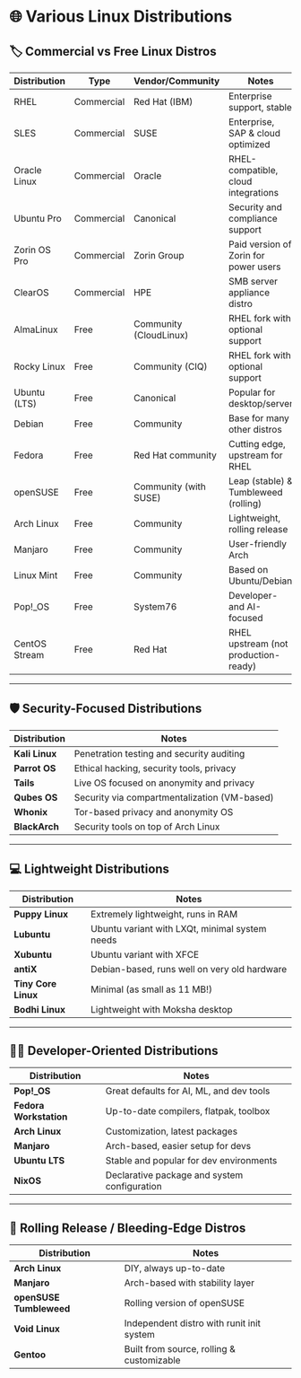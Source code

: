 # 🌐 Various Linux Distributions

## 🏷️ Commercial vs Free Linux Distros

| Distribution       | Type        | Vendor/Community         | Notes                                 |
|-------------------|-------------|--------------------------|---------------------------------------|
| RHEL              | Commercial  | Red Hat (IBM)            | Enterprise support, stable            |
| SLES              | Commercial  | SUSE                     | Enterprise, SAP & cloud optimized     |
| Oracle Linux      | Commercial  | Oracle                   | RHEL-compatible, cloud integrations   |
| Ubuntu Pro        | Commercial  | Canonical                | Security and compliance support       |
| Zorin OS Pro      | Commercial  | Zorin Group              | Paid version of Zorin for power users |
| ClearOS           | Commercial  | HPE                      | SMB server appliance distro           |
| AlmaLinux         | Free        | Community (CloudLinux)   | RHEL fork with optional support       |
| Rocky Linux       | Free        | Community (CIQ)          | RHEL fork with optional support       |
| Ubuntu (LTS)      | Free        | Canonical                | Popular for desktop/server            |
| Debian            | Free        | Community                | Base for many other distros           |
| Fedora            | Free        | Red Hat community        | Cutting edge, upstream for RHEL       |
| openSUSE          | Free        | Community (with SUSE)    | Leap (stable) & Tumbleweed (rolling)  |
| Arch Linux        | Free        | Community                | Lightweight, rolling release          |
| Manjaro           | Free        | Community                | User-friendly Arch                    |
| Linux Mint        | Free        | Community                | Based on Ubuntu/Debian                |
| Pop!_OS           | Free        | System76                 | Developer- and AI-focused             |
| CentOS Stream     | Free        | Red Hat                  | RHEL upstream (not production-ready)  |

---

## 🛡️ Security-Focused Distributions

| Distribution     | Notes                                            |
|------------------|--------------------------------------------------|
| **Kali Linux**    | Penetration testing and security auditing       |
| **Parrot OS**     | Ethical hacking, security tools, privacy        |
| **Tails**         | Live OS focused on anonymity and privacy        |
| **Qubes OS**      | Security via compartmentalization (VM-based)    |
| **Whonix**        | Tor-based privacy and anonymity OS              |
| **BlackArch**     | Security tools on top of Arch Linux             |

---

## 💻 Lightweight Distributions

| Distribution     | Notes                                              |
|------------------|----------------------------------------------------|
| **Puppy Linux**   | Extremely lightweight, runs in RAM                |
| **Lubuntu**       | Ubuntu variant with LXQt, minimal system needs    |
| **Xubuntu**       | Ubuntu variant with XFCE                          |
| **antiX**         | Debian-based, runs well on very old hardware      |
| **Tiny Core Linux**| Minimal (as small as 11 MB!)                     |
| **Bodhi Linux**   | Lightweight with Moksha desktop                   |

---

## 👩‍💻 Developer-Oriented Distributions

| Distribution     | Notes                                                 |
|------------------|-------------------------------------------------------|
| **Pop!_OS**       | Great defaults for AI, ML, and dev tools             |
| **Fedora Workstation** | Up-to-date compilers, flatpak, toolbox         |
| **Arch Linux**    | Customization, latest packages                      |
| **Manjaro**       | Arch-based, easier setup for devs                   |
| **Ubuntu LTS**    | Stable and popular for dev environments              |
| **NixOS**         | Declarative package and system configuration         |

---

## 🧪 Rolling Release / Bleeding-Edge Distros

| Distribution     | Notes                                           |
|------------------|-------------------------------------------------|
| **Arch Linux**    | DIY, always up-to-date                          |
| **Manjaro**       | Arch-based with stability layer                 |
| **openSUSE Tumbleweed** | Rolling version of openSUSE             |
| **Void Linux**    | Independent distro with runit init system       |
| **Gentoo**        | Built from source, rolling & customizable       |

